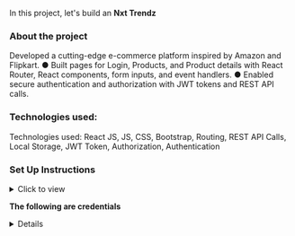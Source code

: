 In this project, let's build an **Nxt Trendz** 

### About the project

Developed a cutting-edge e-commerce platform inspired by Amazon and Flipkart.
● Built pages for Login, Products, and Product details with React Router, React components, form inputs,
and event handlers.
● Enabled secure authentication and authorization with JWT tokens and REST API calls.

### Technologies used:

Technologies used: React JS, JS, CSS, Bootstrap, Routing, REST API Calls, Local Storage, JWT Token,
Authorization, Authentication

### Set Up Instructions

<details>
<summary>Click to view</summary>

- Download dependencies by running `npm install`
- Start up the app using `npm start`
</details>



**The following  are credentials**
<details>
- Prime User credentials

  ```text
   username: rahul
   password: rahul@2021
  ```

- Non-Prime User credentials

  ```text
   username: raja
   password: raja@2021
  ```

</details>

